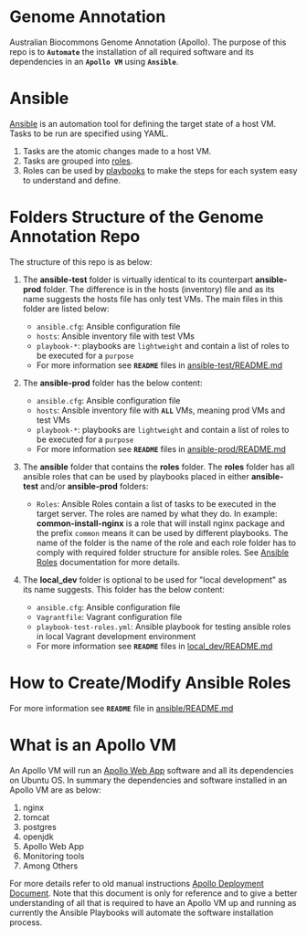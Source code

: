 # Genome Annotation
Australian Biocommons Genome Annotation (Apollo). The purpose of this repo is to **`Automate`** the installation of all required software and its dependencies in an **`Apollo VM`** using **`Ansible`**.  

# Ansible

[Ansible](https://www.ansible.com/) is an automation tool for defining the target state of a host VM. Tasks to be run are specified using YAML.
1. Tasks are the atomic changes made to a host VM. 
2. Tasks are grouped into [roles](https://docs.ansible.com/ansible/latest/user_guide/playbooks_reuse_roles.html).
3. Roles can be used by [playbooks](https://docs.ansible.com/ansible/latest/user_guide/playbooks.html) to make the steps for each system easy to understand and define.

# Folders Structure of the Genome Annotation Repo
The structure of this repo is as below: 

1. The **ansible-test** folder is virtually identical to its counterpart **ansible-prod** folder. The difference is in the hosts (inventory) file and as its name suggests the hosts file has only test VMs. The main files in this folder are listed below:
   
   - `ansible.cfg`: Ansible configuration file
   - `hosts`: Ansible inventory file with test VMs
   - `playbook-*`: playbooks are `lightweight` and contain a list of roles to be executed for a `purpose`
   - For more information see **`README`** files in [ansible-test/README.md](ansible-test/README.md)

2. The **ansible-prod** folder has the below content:
   
   - `ansible.cfg`: Ansible configuration file
   - `hosts`: Ansible inventory file with **`ALL`** VMs, meaning prod VMs and test VMs
   - `playbook-*`: playbooks are `lightweight` and contain a list of roles to be executed for a `purpose`
   - For more information see **`README`** files in [ansible-prod/README.md](ansible-prod/README.md) 

3. The **ansible** folder that contains the **roles** folder. The **roles** folder has all ansible roles that can be used by playbooks placed in either **ansible-test** and/or **ansible-prod** folders: 

   - `Roles`: Ansible Roles contain a list of tasks to be executed in the target server. The roles are named by what they do. In example: **common-install-nginx** is a role that will install nginx package and the prefix `common` means it can be used by different playbooks.  The name of the folder is the name of the role and each role folder has to comply with required folder structure for ansible roles. See [Ansible Roles](https://docs.ansible.com/ansible/latest/user_guide/playbooks_reuse_roles.html) documentation for more details.

4. The **local_dev** folder is optional to be used for "local development" as its name suggests. This folder has the below content:
   - `ansible.cfg`: Ansible configuration file
   - `Vagrantfile`: Vagrant configuration file
   - `playbook-test-roles.yml`: Ansible playbook for testing ansible roles in local Vagrant development environment
   - For more information see **`README`** files in [local_dev/README.md](local_dev/README.md) 


# How to Create/Modify Ansible Roles
For more information see **`README`** file in [ansible/README.md](ansible/README.md)

# What is an Apollo VM
An Apollo VM will run an [Apollo Web App](https://genomearchitect.readthedocs.io/en/latest/Setup.html) software and all its dependencies on Ubuntu OS. In summary the dependencies and software installed in an Apollo VM are as below:
1. nginx
2. tomcat
3. postgres
4. openjdk
5. Apollo Web App
6. Monitoring tools
7. Among Others

For more details refer to old manual instructions [Apollo Deployment Document](https://qcif.sharepoint.com/:w:/r/sites/3.Services/_layouts/15/Doc.aspx?sourcedoc=%7B0616808E-B7D0-4AAF-BE19-77A293661CD1%7D&file=Deploying%20a%20Production%20Web%20Apollo%20Instance.docx&action=default&mobileredirect=true). Note that this document is only for reference and to give a better understanding of all that is required to have an Apollo VM up and running as currently the Ansible Playbooks will automate the software installation process.
